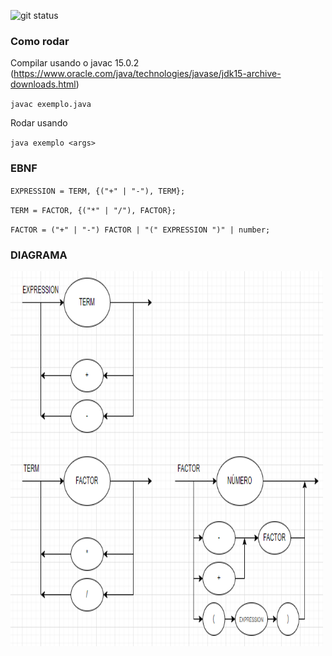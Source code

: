![git status](http://3.129.230.99/svg/guishas/compilador-logcomp/)

### Como rodar

Compilar usando o javac 15.0.2 (https://www.oracle.com/java/technologies/javase/jdk15-archive-downloads.html)

`javac exemplo.java`

Rodar usando

`java exemplo <args>`

### EBNF

`EXPRESSION = TERM, {("+" | "-"), TERM};`

`TERM = FACTOR, {("*" | "/"), FACTOR};`

`FACTOR = ("+" | "-") FACTOR | "(" EXPRESSION ")" | number;`


### DIAGRAMA

<img src="diagrama.png" width="500" height="600">

